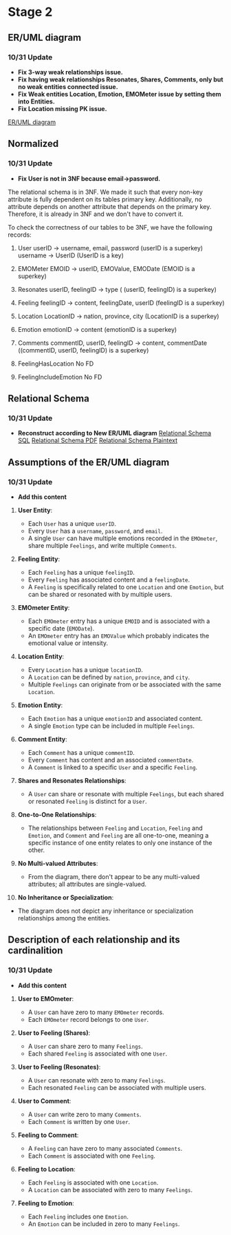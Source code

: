 # Stage 2

## ER/UML diagram
### 10/31 Update
- **Fix 3-way weak relationships issue.**
- **Fix having weak relationships Resonates, Shares, Comments, only but no weak entities connected issue.**
- **Fix Weak entities Location, Emotion, EMOMeter issue by setting them into Entities.**
- **Fix Location missing PK issue.**

[ER/UML diagram](stage.2/project_ERD.drawio.pdf)

## Normalized
### 10/31 Update
- **Fix User is not in 3NF because email->password.**

The relational schema is in 3NF. We made it such that every non-key attribute is fully dependent on its tables primary key. Additionally, no attribute depends on another attribute that depends on the primary key. Therefore, it is already in 3NF and we don't have to convert it.

To check the correctness of our tables to be 3NF, we have the following records:

1. User
userID -> username, email, password (userID is a superkey)
username -> UserID (UserID is a key)

2. EMOMeter
EMOID -> userID, EMOValue, EMODate (EMOID is a superkey)

3. Resonates
userID, feelingID -> type ( (userID, feelingID) is a superkey)

4. Feeling
feelingID -> content, feelingDate, userID (feelingID is a superkey)

5. Location
LocationID -> nation, province, city (LocationID is a superkey)

6. Emotion
emotionID -> content (emotionID is a superkey)

7. Comments
commentID, userID, feelingID -> content, commentDate ((commentID, userID, feelingID) is a superkey)

8. FeelingHasLocation
No FD

9. FeelingIncludeEmotion
No FD
## Relational Schema
### 10/31 Update
- **Reconstruct according to New ER/UML diagram**
[Relational Schema SQL](stage.2/pt1_v2.sql)
[Relational Schema PDF](stage.2/Relational_Schema.pdf)
[Relational Schema Plaintext](stage.2/Relational_Schema.txt)

## Assumptions of the ER/UML diagram
### 10/31 Update
- **Add this content**
1. **User Entity**:
   - Each `User` has a unique `userID`.
   - Every `User` has a `username`, `password`, and `email`.
   - A single `User` can have multiple emotions recorded in the `EMOmeter`, share multiple `Feelings`, and write multiple `Comments`.

2. **Feeling Entity**:
   - Each `Feeling` has a unique `feelingID`.
   - Every `Feeling` has associated content and a `feelingDate`.
   - A `Feeling` is specifically related to one `Location` and one `Emotion`, but can be shared or resonated with by multiple users.

3. **EMOmeter Entity**:
   - Each `EMOmeter` entry has a unique `EMOID` and is associated with a specific date (`EMODate`).
   - An `EMOmeter` entry has an `EMOValue` which probably indicates the emotional value or intensity.

4. **Location Entity**:
   - Every `Location` has a unique `locationID`.
   - A `Location` can be defined by `nation`, `province`, and `city`.
   - Multiple `Feelings` can originate from or be associated with the same `Location`.

5. **Emotion Entity**:
   - Each `Emotion` has a unique `emotionID` and associated content.
   - A single `Emotion` type can be included in multiple `Feelings`.

6. **Comment Entity**:
   - Each `Comment` has a unique `commentID`.
   - Every `Comment` has content and an associated `commentDate`.
   - A `Comment` is linked to a specific `User` and a specific `Feeling`.

7. **Shares and Resonates Relationships**:
   - A `User` can share or resonate with multiple `Feelings`, but each shared or resonated `Feeling` is distinct for a `User`.
   
8. **One-to-One Relationships**:
   - The relationships between `Feeling` and `Location`, `Feeling` and `Emotion`, and `Comment` and `Feeling` are all one-to-one, meaning a specific instance of one entity relates to only one instance of the other.

9. **No Multi-valued Attributes**:
   - From the diagram, there don't appear to be any multi-valued attributes; all attributes are single-valued.

10. **No Inheritance or Specialization**:
   - The diagram does not depict any inheritance or specialization relationships among the entities.

## Description of each relationship and its cardinalition
### 10/31 Update
- **Add this content**
1. **User to EMOmeter**:
   - A `User` can have zero to many `EMOmeter` records.
   - Each `EMOmeter` record belongs to one `User`.

2. **User to Feeling (Shares)**:
   - A `User` can share zero to many `Feelings`.
   - Each shared `Feeling` is associated with one `User`.

3. **User to Feeling (Resonates)**:
   - A `User` can resonate with zero to many `Feelings`.
   - Each resonated `Feeling` can be associated with multiple users.

4. **User to Comment**:
   - A `User` can write zero to many `Comments`.
   - Each `Comment` is written by one `User`.

5. **Feeling to Comment**:
   - A `Feeling` can have zero to many associated `Comments`.
   - Each `Comment` is associated with one `Feeling`.

6. **Feeling to Location**:
   - Each `Feeling` is associated with one `Location`.
   - A `Location` can be associated with zero to many `Feelings`.

7. **Feeling to Emotion**:
   - Each `Feeling` includes one `Emotion`.
   - An `Emotion` can be included in zero to many `Feelings`.
